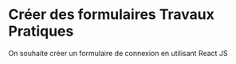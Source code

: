 # Créer des formulaires Travaux Pratiques

On souhaite créer un formulaire de connexion en utilisant React JS
